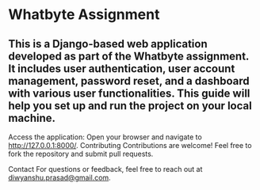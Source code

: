 # Whatbyte Assignment

## This is a Django-based web application developed as part of the Whatbyte assignment. It includes user authentication, user account management, password reset, and a dashboard with various user functionalities. This guide will help you set up and run the project on your local machine.

Access the application: Open your browser and navigate to http://127.0.0.1:8000/.
Contributing Contributions are welcome! Feel free to fork the repository and submit pull requests.

Contact For questions or feedback, feel free to reach out at diwyanshu.prasad@gmail.com.
